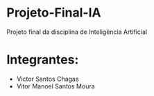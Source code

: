 # Projeto-Final-IA
Projeto final da disciplina de Inteligência Artificial

# Integrantes:
* Victor Santos Chagas
* Vitor Manoel Santos Moura
